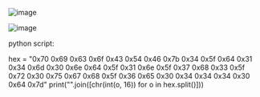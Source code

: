 ![image](https://github.com/user-attachments/assets/0463d826-7e5c-447f-8cdc-b2a448c135ec)

![image](https://github.com/user-attachments/assets/d959d92e-454d-4e8b-adff-9c863ddd6f8d)

python script: 

hex = "0x70 0x69 0x63 0x6f 0x43 0x54 0x46 0x7b 0x34 0x5f 0x64 0x31 0x34 0x6d 0x30 0x6e 0x64 0x5f 0x31 0x6e 0x5f 0x37 0x68 0x33 0x5f 0x72 0x30 0x75 0x67 0x68 0x5f 0x36 0x65 0x30 0x34 0x34 0x34 0x30 0x64 0x7d"
print("".join([chr(int(o, 16)) for o in hex.split()]))  
